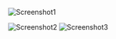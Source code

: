 ![Screenshot1](https://github.com/Chaitanya-Gidijala/CustomersDetails/assets/128784812/5aeef4a3-2da7-4cf2-88de-d9706757a258)

![Screenshot2](https://github.com/Chaitanya-Gidijala/CustomersDetails/assets/128784812/566e2103-4cd0-4d56-b777-3832d28d884a)
![Screenshot3](https://github.com/Chaitanya-Gidijala/CustomersDetails/assets/128784812/e0a7c845-2c87-4242-ac59-fa808b1fa3f4)
